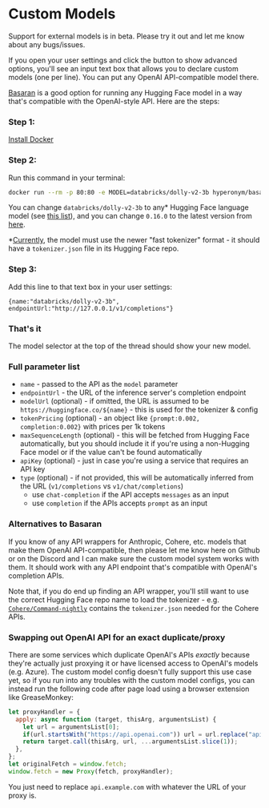 # Custom Models

Support for external models is in beta. Please try it out and let me know about any bugs/issues.

If you open your user settings and click the button to show advanced options, you'll see an input text box that allows you to declare custom models (one per line). You can put any OpenAI API-compatible model there.

[Basaran](https://github.com/hyperonym/basaran) is a good option for running any Hugging Face model in a way that's compatible with the OpenAI-style API. Here are the steps:

### Step 1:
[Install Docker](https://docs.docker.com/get-docker/)

### Step 2:
Run this command in your terminal:
```bash
docker run --rm -p 80:80 -e MODEL=databricks/dolly-v2-3b hyperonym/basaran:0.17.2
```
You can change `databricks/dolly-v2-3b` to any* Hugging Face language model (see [this list](https://huggingface.co/models?pipeline_tag=text-generation)), and you can change `0.16.0` to the latest version from [here](https://hub.docker.com/r/hyperonym/basaran/tags).

*[Currently](https://github.com/xenova/transformers.js/issues/93), the model must use the newer "fast tokenizer" format - it should have a `tokenizer.json` file in its Hugging Face repo.

### Step 3:
Add this line to that text box in your user settings:
```json5
{name:"databricks/dolly-v2-3b", endpointUrl:"http://127.0.0.1/v1/completions"}
```

### That's it

The model selector at the top of the thread should show your new model.

### Full parameter list

* `name` - passed to the API as the `model` parameter
* `endpointUrl` - the URL of the inference server's completion endpoint
* `modelUrl` (optional) - if omitted, the URL is assumed to be `https://huggingface.co/${name}` - this is used for the tokenizer & config
* `tokenPricing` (optional) - an object like `{prompt:0.002, completion:0.002}` with prices per 1k tokens
* `maxSequenceLength` (optional) - this will be fetched from Hugging Face automatically, but you should include it if you're using a non-Hugging Face model or if the value can't be found automatically
* `apiKey` (optional) - just in case you're using a service that requires an API key
* `type` (optional) - if not provided, this will be automatically inferred from the URL (`v1/completions` vs `v1/chat/completions`)
  * use `chat-completion` if the API accepts `messages` as an input
  * use `completion` if the APIs accepts `prompt` as an input


### Alternatives to Basaran

If you know of any API wrappers for Anthropic, Cohere, etc. models that make them OpenAI API-compatible, then please let me know here on Github or on the Discord and I can make sure the custom model system works with them. It should work with any API endpoint that's compatible with OpenAI's completion APIs.

Note that, if you do end up finding an API wrapper, you'll still want to use the correct Hugging Face repo name to load the tokenizer - e.g. [`Cohere/Command-nightly`](https://huggingface.co/Cohere/Command-nightly) contains the `tokenizer.json` needed for the Cohere APIs.


### Swapping out OpenAI API for an exact duplicate/proxy

There are some services which duplicate OpenAI's APIs *exactly* because they're actually just proxying it or have licensed access to OpenAI's models (e.g. Azure). The custom model config doesn't fully support this use case yet, so if you run into any troubles with the custom model configs, you can instead run the following code after page load using a browser extension like GreaseMonkey:
```js
let proxyHandler = {
  apply: async function (target, thisArg, argumentsList) {
    let url = argumentsList[0];
    if(url.startsWith("https://api.openai.com")) url = url.replace("api.openai.com", "api.example.com");
    return target.call(thisArg, url, ...argumentsList.slice(1));
  },
};
let originalFetch = window.fetch;
window.fetch = new Proxy(fetch, proxyHandler);
```
You just need to replace `api.example.com` with whatever the URL of your proxy is.
